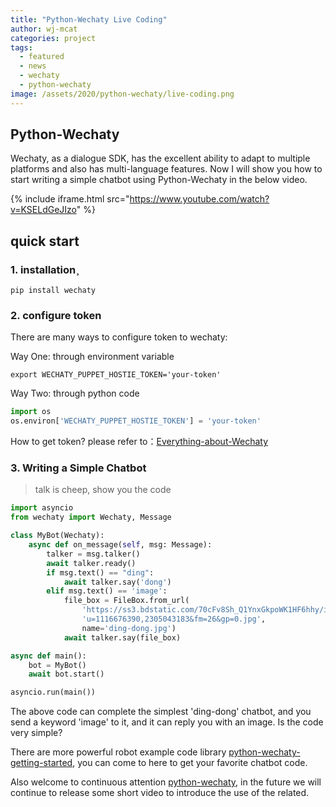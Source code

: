```yaml
---
title: "Python-Wechaty Live Coding"
author: wj-mcat
categories: project
tags:
  - featured
  - news
  - wechaty
  - python-wechaty
image: /assets/2020/python-wechaty/live-coding.png
---
```


## Python-Wechaty

Wechaty, as a dialogue SDK, has the excellent ability to adapt to multiple platforms and also has multi-language features. Now I will show you how to start writing a simple chatbot using Python-Wechaty in the below video.

{% include iframe.html src="https://www.youtube.com/watch?v=KSELdGeJIzo" %}

## quick start

### 1. installation¸

```shell
pip install wechaty
```

### 2. configure token

There are many ways to configure token to wechaty:

Way One: through environment variable

```shell
export WECHATY_PUPPET_HOSTIE_TOKEN='your-token'
```

Way Two: through python code

```python
import os
os.environ['WECHATY_PUPPET_HOSTIE_TOKEN'] = 'your-token'
```

How to get token? please refer to：[Everything-about-Wechaty](https://github.com/juzibot/Welcome/wiki/Everything-about-Wechaty)

### 3. Writing a Simple Chatbot

> talk is cheep, show you the code

```python
import asyncio
from wechaty import Wechaty, Message

class MyBot(Wechaty):
    async def on_message(self, msg: Message):
        talker = msg.talker()
        await talker.ready()
        if msg.text() == "ding":
            await talker.say('dong')
        elif msg.text() == 'image':
            file_box = FileBox.from_url(
                'https://ss3.bdstatic.com/70cFv8Sh_Q1YnxGkpoWK1HF6hhy/it/'
                'u=1116676390,2305043183&fm=26&gp=0.jpg',
                name='ding-dong.jpg')
            await talker.say(file_box)

async def main():
    bot = MyBot()
    await bot.start()

asyncio.run(main())
```

The above code can complete the simplest 'ding-dong' chatbot, and you send a keyword 'image' to it, and it can reply you with an image. Is the code very simple?

There are more powerful robot example code library [python-wechaty-getting-started](https://github.com/wechaty/python-wechaty-getting-started), you can come to here to get your favorite chatbot code.

Also welcome to continuous attention [python-wechaty](https://github.com/wechaty/python-wechaty), in the future we will continue to release some short video to introduce the use of the related.
